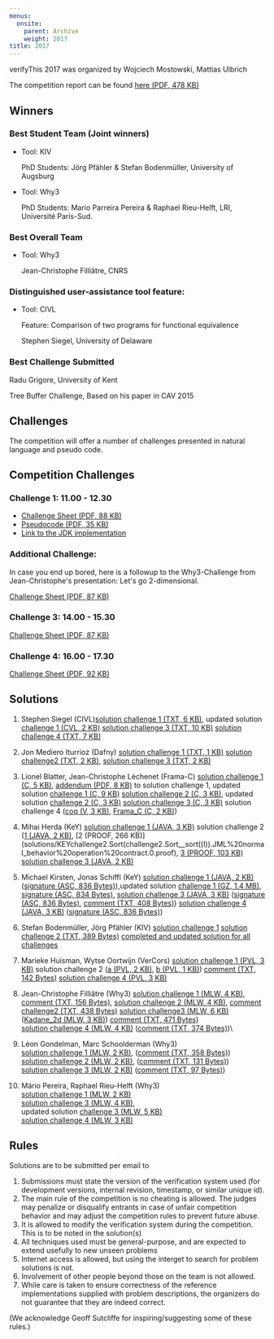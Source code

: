 ```yaml
---
menus: 
  onsite:
    parent: Archive
    weight: 2017
title: 2017
---
```


verifyThis 2017 was organized by Wojciech Mostowski, Mattias Ulbrich

The competition report can be found [here
(PDF, 478
KB)](solutions/CompetitionReportVerifyThis2017.pdf)

## Winners

### Best Student Team (Joint winners)

* Tool: KIV 

  PhD Students: Jörg Pfähler & Stefan Bodenmüller, University of Augsburg

* Tool: Why3

  PhD Students: Mario Parreira Pereira & Raphael Rieu-Helft, LRI, Université Paris-Sud.

### Best Overall Team

  * Tool: Why3 
  
    Jean-Christophe Filliâtre, CNRS

### Distinguished user-assistance tool feature:
  
* Tool: CIVL

  Feature: Comparison of two programs for functional equivalence

  Stephen Siegel, University of Delaware

### Best Challenge Submitted

Radu Grigore, University of Kent

Tree Buffer Challenge, Based on his paper in CAV 2015

## Challenges

The competition will offer a number of challenges presented in natural language and pseudo code.

## Competition Challenges

### Challenge 1: 11.00 - 12.30

* [Challenge Sheet (PDF, 88 KB)](challenge1.pdf)
* [Pseudocode (PDF, 35 KB)](Pseudocode.pdf)
* [Link to the JDK implementation](http://grepcode.com/file/repository.grepcode.com/java/root/jdk/openjdk/8-b132/java/util/DualPivotQuicksort.java#245)

### Additional Challenge:

In case you end up bored, here is a followup to the Why3-Challenge from Jean-Christophe's presentation: Let's go 2-dimensional.

[Challenge Sheet (PDF, 87 KB)](challenge2.pdf)

### Challenge 3: 14.00 - 15.30

[Challenge Sheet (PDF, 87 KB)](challenge3.pdf)

### Challenge 4: 16.00 - 17.30

[Challenge Sheet (PDF, 92 KB)](challenge4.pdf)

## Solutions

1. Stephen Siegel (CIVL)[solution challenge 1 (TXT, 6 KB)](solutions/CIVLsolutionchallenge1.txt), 
   updated solution [challenge 1 (CVL, 2 KB)](solutions/challenge1.cvl) [solution challenge 3 (TXT, 10 KB)](solutions/CIVLsolutionchallenge3.txt)
[solution challenge 4 (TXT, 7 KB)](solutions/CIVL_challenge4.txt)

2. Jon Mediero Iturrioz (Dafny) [solution challenge 1 (TXT, 1 KB)](solutions/DAFNYsolutionchallenge1.txt) [solution challenge2 (TXT, 2 KB)](solutions/DAFNY_challenge2.txt), [solution challenge 3 (TXT, 2 KB)](solutions/Dafny_challenge3.txt)  

3. Lionel Blatter, Jean-Christophe Léchenet (Frama-C) [solution challenge 1 (C, 5 KB)](solutions/program.c), [addendum (PDF, 8 KB)](solutions/Addendum.pdf) to solution challenge 1, updated solution [challenge 1 (C, 9 KB)](solutions/Pair_insertion_sort.c) [solution challenge 2 (C, 3 KB)](solutions/solution%20challenge%202%20team%203.c), updated solution [challenge 2 (C, 3 KB)](solutions/Maximum_sum_subarray.c) [solution challenge 3 (C, 3 KB)](solutions/FRAMA_C_challenge3%20solutionprogram.c) solution challenge 4 ([coq (V, 3 KB)](solutions/solution_coq.v),
[Frama_C (C, 2 KB)](solutions/naive.c))

4. Mihai Herda (KeY) 
   [solution challenge 1 (JAVA, 3 KB)](solutions/Sort.java) solution challenge 2 ([1 (JAVA, 2 KB)](solutions/KEYsolutionchallenge2_Sort.java), [2 (PROOF, 266 KB)](solutions/KEYchallenge2.Sort(challenge2.Sort__sort((I)).JML%20normal_behavior%20operation%20contract.0.proof), [3 (PROOF, 103 KB)](solutions/KEYchallenge2.Sort(challenge2.Sort__swap((I,int,int)).JML%20normal_behavior%20operation%20contract.0.proof)) [solution challenge 3 (JAVA, 2 KB)](solutions/TreeBuffer.java)

5. Michael Kirsten, Jonas Schiffl (KeY) [solution challenge 1 (JAVA, 2 KB)](solutions/KEYPairInsertionSort.java) ([signature (ASC, 836 Bytes)](solutions/KEYsignature.asc)),updated solution [challenge 1 (GZ, 1.4 MB)](solutions/PairInsertionSort.tar.gz), [signature (ASC, 834 Bytes)](solutions/signature.asc), [solution challenge 3 (JAVA, 3 KB)](solutions/KEYsolutionchallenge3secondsession_OddEvenTranspositionSort.java)
([signature (ASC, 836 Bytes)](solutions/KIVchallenge3_signature.asc), [comment (TXT, 408 Bytes)](solutions/KEYchallenge3comment.txt)) [solution challenge 4 (JAVA, 3 KB)](solutions/Kirsten_TreeBuffer.java) ([signature (ASC, 836 Bytes)](solutions/Kirsten_signature.asc)) 

6. Stefan Bodenmüller, Jörg Pfähler (KIV) [solution challenge 1](https://swt.informatik.uni-augsburg.de/kiv/v8/stable)
   [solution challenge 2 (TXT, 389 Bytes)](solutions/KIVsolutionchallenge2.txt) 
   [completed and updated solution for all challenges](https://swt.informatik.uni-augsburg.de/swt/projects-v8/verifythis-competition-2017/index.html)


7. Marieke Huisman, Wytse Oortwijn (VerCors)
   [solution challenge 1 (PVL, 3 KB)](solutions/challenge1.pvl)
   solution challenge 2 ([a (PVL, 2 KB)](solutions/VerCors_challenge2.pvl),
   [b (PVL, 1 KB)](solutions/Vercors_challenge2b.pvl))
   [comment (TXT, 142 Bytes)](solutions/VerCors_comment.txt)
   [solution challenge 4 (PVL, 3 KB)](solutions/VerCors_challenge3.pvl)


8. Jean-Christophe Filliâtre (Why3) 
   [solution challenge 1 (MLW, 4 KB)](solutions/challenge1.mlw),
   [comment (TXT, 156 Bytes)](solutions/Filliatrechallenge1.txt),
   [solution challenge 2 (MLW, 4 KB)](solutions/Filliatresolution_challenge2.mlw),
   [comment challenge2 (TXT, 438 Bytes)](solutions/Filliatrecommentsolutionchallenge2.txt)
    [solution challenge3 (MLW, 6 KB)](solutions/Filliatresolution_challenge3.mlw)
    ([Kadane_2d (MLW, 3 KB)](solutions/kadane_2d.mlw))
    [comment (TXT, 471 Bytes)](solutions/Filliatrechallenge3_comment.txt)\
    [solution challenge 4 (MLW, 4 KB)](solutions/Filliatre_challenge4.mlw)
    ([comment (TXT, 374 Bytes)](solutions/Filliatre_challenge4_comment.txt))\

9. Léon Gondelman, Marc Schoolderman (Why3)\
[solution challenge 1 (MLW, 2 KB)](solutions/Why3challenge1.mlw),
([comment (TXT, 358 Bytes)](solutions/commentchallenge1Why3.txt))\
[solution challenge 2 (MLW, 2 KB)](solutions/Why3solutionchallenge2_sort2.mlw),
([comment (TXT, 131 Bytes)](solutions/commentchallenge2why3.txt))\
[solution challenge 3 (MLW, 2 KB)](solutions/buf_attempt.mlw) 
([comment (TXT, 97 Bytes)](solutions/Why3_challenge3_comment.txt))

10. Mário Pereira, Raphael Rieu-Helft  (Why3)\
    [solution challenge 1 (MLW, 2 KB)](solutions/ch1.mlw)\
    [solution challenge 3 (MLW, 4 KB)](solutions/Solutionchallenge3Why3ch3.mlw),\
    updated solution [challenge 3 (MLW, 5 KB)](solutions/verifythis_2017_odd_even_sort_rearranging.mlw)\
    [solution challenge 4 (MLW, 3 KB)](solutions/Why3_challenge4_ch4.mlw)

 

## Rules

Solutions are to be submitted per email to

1.   Submissions must state the version of the verification system used
    (for development versions, internal revision, timestamp, or similar
    unique id).
2.  The main rule of the competition is no cheating is allowed. The
    judges may penalize or disqualify entrants in case of unfair
    competition behavior and may adjust the competition rules to prevent
    future abuse.
3.  It is allowed to modify the verification system during the
    competition. This is to be noted in the solution(s)
4.  All techniques used must be general-purpose, and are expected to
    extend usefully to new unseen problems
5.  Internet access is allowed, but using the interget to search for
    problem solutions is not.
6.  Involvement of other people beyond those on the team is not allowed.
7.  While care is taken to ensure correctness of the reference
    implementations supplied with problem descriptions, the organizers
    do not guarantee that they are indeed correct.

(We acknowledge Geoff Sutcliffe for inspiring/suggesting some of these
rules.)

